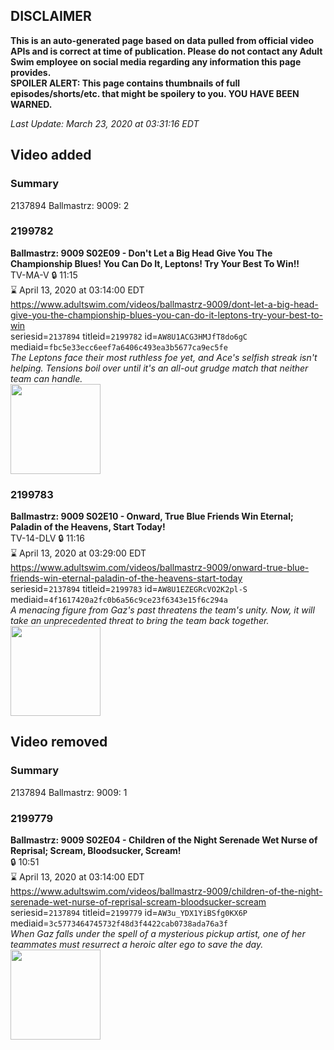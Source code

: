 ## DISCLAIMER
**This is an auto-generated page based on data pulled from official video APIs and is correct at time of publication. Please do not contact any Adult Swim employee on social media regarding any information this page provides.**  
**SPOILER ALERT: This page contains thumbnails of full episodes/shorts/etc. that might be spoilery to you. YOU HAVE BEEN WARNED.**  

_Last Update: March 23, 2020 at 03:31:16 EDT_
## Video added
### Summary
2137894 Ballmastrz: 9009: 2  
### 2199782
**Ballmastrz: 9009 S02E09 - Don't Let a Big Head Give You The Championship Blues! You Can Do It, Leptons! Try Your Best To Win!!**  
TV-MA-V 🔒 11:15  
⌛ April 13, 2020 at 03:14:00 EDT  
https://www.adultswim.com/videos/ballmastrz-9009/dont-let-a-big-head-give-you-the-championship-blues-you-can-do-it-leptons-try-your-best-to-win  
seriesid=`2137894` titleid=`2199782` id=`AW8U1ACG3HMJfT8do6gC` mediaid=`fbc5e33ecc6eef7a6406c493ea3b5677ca9ec5fe`  
_The Leptons face their most ruthless foe yet, and Ace's selfish streak isn't helping. Tensions boil over until it's an all-out grudge match that neither team can handle._  
<a href="https://media.cdn.adultswim.com/uploads/20191217/thumbnails/2_191217127115-ballmastrz9009_209_dup-20191007.jpg"><img src="https://media.cdn.adultswim.com/uploads/20191217/thumbnails/2_191217127115-ballmastrz9009_209_dup-20191007.jpg" height="144px" /></a>
### 2199783
**Ballmastrz: 9009 S02E10 - Onward, True Blue Friends Win Eternal; Paladin of the Heavens, Start Today!**  
TV-14-DLV 🔒 11:16  
⌛ April 13, 2020 at 03:29:00 EDT  
https://www.adultswim.com/videos/ballmastrz-9009/onward-true-blue-friends-win-eternal-paladin-of-the-heavens-start-today  
seriesid=`2137894` titleid=`2199783` id=`AW8U1EZEGRcVO2K2pl-S` mediaid=`4f1617420a2fc0b6a56c9ce23f6343e15f6c294a`  
_A menacing figure from Gaz's past threatens the team's unity. Now, it will take an unprecedented threat to bring the team back together._  
<a href="https://media.cdn.adultswim.com/uploads/20191217/thumbnails/2_191217127266-ballmastrz9009_210_dup-20191112.jpg"><img src="https://media.cdn.adultswim.com/uploads/20191217/thumbnails/2_191217127266-ballmastrz9009_210_dup-20191112.jpg" height="144px" /></a>
## Video removed
### Summary
2137894 Ballmastrz: 9009: 1  
### 2199779
**Ballmastrz: 9009 S02E04 - Children of the Night Serenade Wet Nurse of Reprisal; Scream, Bloodsucker, Scream!**  
 🔒 10:51  
⌛ April 13, 2020 at 03:14:00 EDT  
https://www.adultswim.com/videos/ballmastrz-9009/children-of-the-night-serenade-wet-nurse-of-reprisal-scream-bloodsucker-scream  
seriesid=`2137894` titleid=`2199779` id=`AW3u_YDX1YiBSfg0KX6P` mediaid=`3c5773464745732f48d3f4422cab0738ada76a3f`  
_When Gaz falls under the spell of a mysterious pickup artist, one of her teammates must resurrect a heroic alter ego to save the day._  
<a href="https://media.cdn.adultswim.com/uploads/20191021/thumbnails/2_191021114497-ballmastrz9009_206_dup-20190607.jpg"><img src="https://media.cdn.adultswim.com/uploads/20191021/thumbnails/2_191021114497-ballmastrz9009_206_dup-20190607.jpg" height="144px" /></a>
